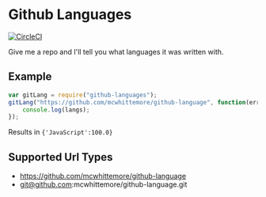 # Github Languages

[![CircleCI](https://circleci.com/gh/mcwhittemore/github-language.svg?style=svg)](https://circleci.com/gh/mcwhittemore/github-language)

Give me a repo and I'll tell you what languages it was written with.

## Example

```js
var gitLang = require("github-languages");
gitLang("https://github.com/mcwhittemore/github-language", function(err, langs){
	console.log(langs);
});
```

Results in `{'JavaScript':100.0}`

## Supported Url Types

* https://github.com/mcwhittemore/github-language
* git@github.com:mcwhittemore/github-language.git
